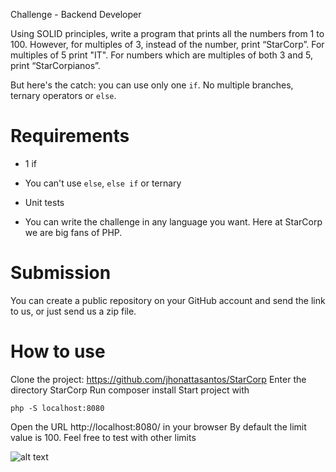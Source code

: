 Challenge - Backend Developer

Using SOLID principles, write a program that prints all the numbers from 1 to 100. However, for multiples of 3, instead of the number, print “StarCorp”. For multiples of 5 print "IT". For numbers which are multiples of both 3 and 5, print “StarCorpianos”.

But here's the catch: you can use only one `if`. No multiple branches, ternary operators or `else`.

# Requirements

* 1 if

* You can't use `else`, `else if` or ternary

* Unit tests

* You can write the challenge in any language you want. Here at StarCorp we are big fans of PHP.


# Submission

You can create a public repository on your GitHub account and send the link to us, or just send us a zip file.

# How to use

Clone the project: https://github.com/jhonattasantos/StarCorp
Enter the directory StarCorp
Run composer install
Start project with 
```
php -S localhost:8080
```
Open the URL http://localhost:8080/ in your browser 
By default the limit value is 100. Feel free to test with other limits

![alt text](https://github.com/jhonattasantos/StarCorp/img/example.png)